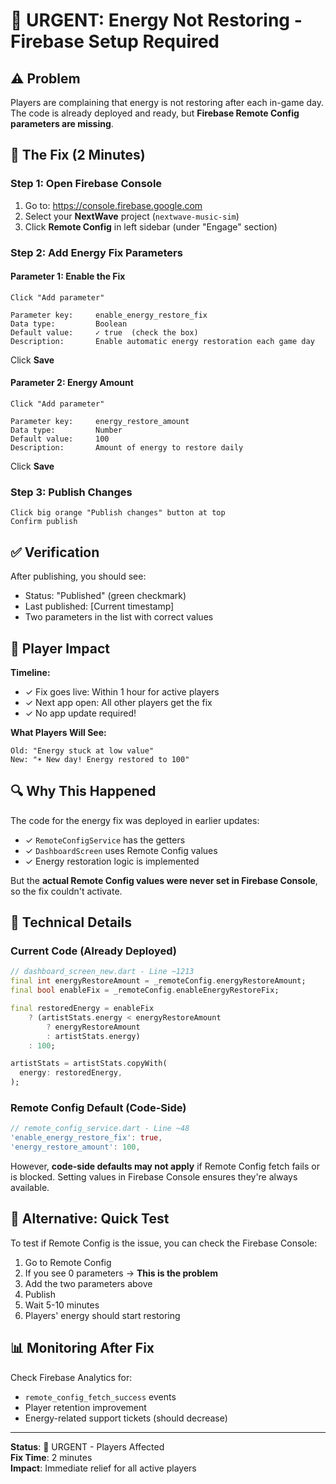 # 🚨 URGENT: Energy Not Restoring - Firebase Setup Required

## ⚠️ Problem

Players are complaining that energy is not restoring after each in-game day. The code is already deployed and ready, but **Firebase Remote Config parameters are missing**.

## 🔧 The Fix (2 Minutes)

### Step 1: Open Firebase Console
1. Go to: https://console.firebase.google.com
2. Select your **NextWave** project (`nextwave-music-sim`)
3. Click **Remote Config** in left sidebar (under "Engage" section)

### Step 2: Add Energy Fix Parameters

#### Parameter 1: Enable the Fix
```
Click "Add parameter"

Parameter key:     enable_energy_restore_fix
Data type:         Boolean
Default value:     ✓ true  (check the box)
Description:       Enable automatic energy restoration each game day
```

Click **Save**

#### Parameter 2: Energy Amount
```
Click "Add parameter"

Parameter key:     energy_restore_amount  
Data type:         Number
Default value:     100
Description:       Amount of energy to restore daily
```

Click **Save**

### Step 3: Publish Changes
```
Click big orange "Publish changes" button at top
Confirm publish
```

## ✅ Verification

After publishing, you should see:
- Status: "Published" (green checkmark)
- Last published: [Current timestamp]
- Two parameters in the list with correct values

## 📱 Player Impact

**Timeline:**
- ✓ Fix goes live: Within 1 hour for active players
- ✓ Next app open: All other players get the fix
- ✓ No app update required!

**What Players Will See:**
```
Old: "Energy stuck at low value"
New: "☀️ New day! Energy restored to 100"
```

## 🔍 Why This Happened

The code for the energy fix was deployed in earlier updates:
- ✓ `RemoteConfigService` has the getters
- ✓ `DashboardScreen` uses Remote Config values
- ✓ Energy restoration logic is implemented

But the **actual Remote Config values were never set in Firebase Console**, so the fix couldn't activate.

## 🎯 Technical Details

### Current Code (Already Deployed)
```dart
// dashboard_screen_new.dart - Line ~1213
final int energyRestoreAmount = _remoteConfig.energyRestoreAmount;
final bool enableFix = _remoteConfig.enableEnergyRestoreFix;

final restoredEnergy = enableFix
    ? (artistStats.energy < energyRestoreAmount
        ? energyRestoreAmount
        : artistStats.energy)
    : 100;

artistStats = artistStats.copyWith(
  energy: restoredEnergy,
);
```

### Remote Config Default (Code-Side)
```dart
// remote_config_service.dart - Line ~48
'enable_energy_restore_fix': true,
'energy_restore_amount': 100,
```

However, **code-side defaults may not apply** if Remote Config fetch fails or is blocked. Setting values in Firebase Console ensures they're always available.

## 🚀 Alternative: Quick Test

To test if Remote Config is the issue, you can check the Firebase Console:
1. Go to Remote Config
2. If you see 0 parameters → **This is the problem**
3. Add the two parameters above
4. Publish
5. Wait 5-10 minutes
6. Players' energy should start restoring

## 📊 Monitoring After Fix

Check Firebase Analytics for:
- `remote_config_fetch_success` events
- Player retention improvement
- Energy-related support tickets (should decrease)

---

**Status**: 🔴 URGENT - Players Affected  
**Fix Time**: 2 minutes  
**Impact**: Immediate relief for all active players  

